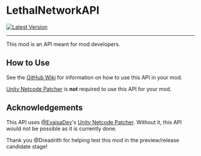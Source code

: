 # LethalNetworkAPI

[![Latest Version](https://img.shields.io/thunderstore/v/2018/LC_API?logo=thunderstore&logoColor=white)](https://thunderstore.io/c/lethal-company/p/xilophor/LethalNetworkAPI)

---

This mod is an API meant for mod developers.

## How to Use

See the [GitHub Wiki]() for information on how to use this API in your mod.

[Unity Netcode Patcher](https://github.com/EvaisaDev/UnityNetcodePatcher/) is **not** required to use this API for your mod.

## Acknowledgements

This API uses [@EvaisaDev](https://github.com/EvaisaDev/)'s [Unity Netcode Patcher](https://github.com/EvaisaDev/UnityNetcodePatcher/). Without it, this API would not be possible as it is currently done.

Thank you @Dreadrith for helping test this mod in the preview/release candidate stage!